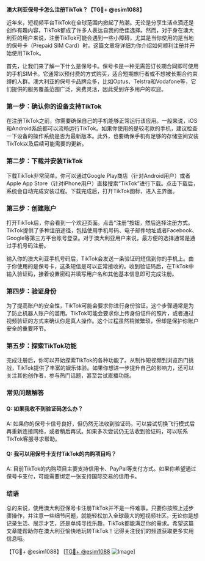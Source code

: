 **澳大利亚保号卡怎么注册TikTok？【TG💪+ @esim1088】**

近年来，短视频平台TikTok在全球范围内掀起了热潮。无论是分享生活点滴还是创作有趣内容，TikTok都成了许多人表达自我的绝佳选择。然而，对于身在澳大利亚的用户来说，注册TikTok可能会遇到一些小障碍，尤其是当你使用的是当地的保号卡（Prepaid SIM Card）时。这篇文章将详细为你介绍如何顺利注册并开始使用TikTok。

首先，让我们来了解一下什么是保号卡。保号卡是一种无需签订长期合同即可使用的手机SIM卡。它通常以预付费的方式购买，适合短期旅行者或不想被长期合约束缚的人群。澳大利亚的保号卡品牌众多，比如Optus、Telstra和Vodafone等，它们提供的服务覆盖范围广泛，资费灵活，因此受到许多用户的欢迎。

### **第一步：确认你的设备支持TikTok**

在注册TikTok之前，你需要确保自己的手机能够正常运行该应用。一般来说，iOS和Android系统都可以流畅运行TikTok。如果你使用的是较老款的手机，建议检查一下设备的操作系统是否为最新版本。此外，也要确保手机有足够的存储空间安装TikTok以及后续可能需要的更新。

### **第二步：下载并安装TikTok**

下载TikTok非常简单。你可以通过Google Play商店（针对Android用户）或者Apple App Store（针对iPhone用户）直接搜索“TikTok”进行下载。点击下载后，系统会自动完成安装过程。下载完成后，打开TikTok图标，进入主界面。

### **第三步：创建账户**

打开TikTok后，你会看到一个欢迎页面。点击“注册”按钮，然后选择注册方式。TikTok提供了多种注册途径，包括使用手机号码、电子邮件地址或者Facebook、Google等第三方平台账号登录。对于澳大利亚用户来说，最方便的选择通常是通过手机号码注册。

输入你的澳大利亚手机号码后，TikTok会发送一条验证码短信到你的手机上。由于你使用的是保号卡，这条短信是可以正常接收的。收到验证码后，在TikTok中输入验证码，接着设置密码并填写用户名和其他基本信息即可完成注册。

### **第四步：验证身份**

为了提高账户的安全性，TikTok可能会要求你进行身份验证。这个步骤通常是为了防止机器人账户的滥用。TikTok可能会要求你上传身份证件的照片，或者通过视频验证的方式来确认你是真人操作。这个过程虽然稍微繁琐，但却是保护你账户安全的重要环节。

### **第五步：探索TikTok功能**

完成注册后，你可以开始探索TikTok的各种功能了。从制作短视频到浏览热门挑战，TikTok提供了丰富的娱乐体验。如果你想进一步提升自己的影响力，还可以关注其他创作者，参与热门话题，甚至尝试直播功能。

### **常见问题解答**

#### Q: 如果我收不到验证码怎么办？
A: 如果你的保号卡信号良好，但仍然无法收到验证码，可以尝试切换飞行模式后再重新连接网络，或者稍后再试。如果多次尝试仍无法收到验证码，可以联系TikTok客服寻求帮助。

#### Q: 我可以用保号卡支付TikTok的内购项目吗？
A: 目前TikTok的内购项目主要支持信用卡、PayPal等支付方式。如果你希望通过保号卡支付，可能需要绑定一张支持国际交易的信用卡。

### **结语**

总的来说，使用澳大利亚保号卡注册TikTok并不是一件难事。只要你按照上述步骤操作，并注意一些细节问题，就能轻松加入全球最大的短视频社区。无论你是想记录生活、展示才艺，还是单纯寻找乐趣，TikTok都能满足你的需求。希望这篇文章能帮助你在澳大利亚愉快地玩转TikTok！记得关注我们的频道获取更多实用信息哦。

【TG💪+ @esim1088】 [[TG💪+ @esim1088](https://t.me/s/esim1088) ![Image](https://i.postimg.cc/4NQfJmqS/Snipaste-2025-05-13-00-14-12.png)]